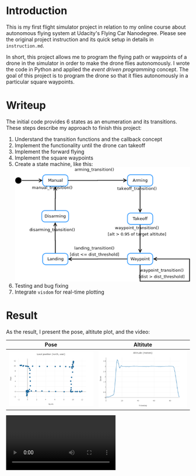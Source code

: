 # Introduction
This is my first flight simulator project in relation to my online course about autonomous flying system at Udacity's Flying Car Nanodegree. Please see the original project instruction and its quick setup in details in `instruction.md`.

In short, this project allows me to program the flying path or waypoints of a drone in the simulator in order to make the drone flies autonomously. I wrote the code in Python and applied the _event driven programming_ concept. The goal of this project is to program the drone so that it flies autonomously in a particular square waypoints.

# Writeup
The initial code provides 6 states as an enumeration and its transitions. These steps describe my approach to finish this project:

1. Understand the transition functions and the callback concept
2. Implement the functionality until the drone can takeoff
3. Implement the forward flying
4. Implement the square waypoints 
5. Create a state machine, like this:
![State Machine][sm_img]
6. Testing and bug fixing
7. Integrate `visdom` for real-time plotting

# Result
As the result, I present the pose, altitute plot, and the video:

| Pose | Altitute |
|:--:|:--:|
|![alt text][pose_img]|![alt text][alt_img]|

![Result video][res_vid]

[//]: # (References)
[pose_img]: ./imgs/pose_plot.png
[alt_img]: ./imgs/alt_plot.png
[sm_img]: ./imgs/statemachine.png
[res_vid]: ./imgs/result.webm